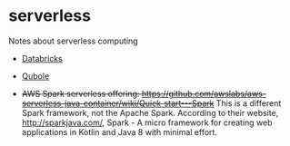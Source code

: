 # serverless
Notes about serverless computing 

  * [Databricks](databricks.md)

  * [Qubole](qubole.md)

  * ~~AWS Spark serverless offering: https://github.com/awslabs/aws-serverless-java-container/wiki/Quick-start---Spark~~ This is a different Spark framework, not the Apache Spark. According to their website, http://sparkjava.com/, Spark - A micro framework for creating web applications in Kotlin and Java 8 with minimal effort. 

